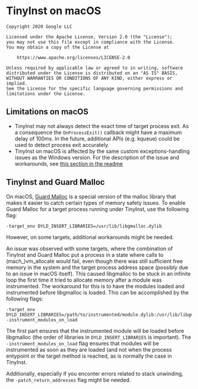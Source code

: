# TinyInst on macOS

```
Copyright 2020 Google LLC

Licensed under the Apache License, Version 2.0 (the "License");
you may not use this file except in compliance with the License.
You may obtain a copy of the License at

    https://www.apache.org/licenses/LICENSE-2.0

Unless required by applicable law or agreed to in writing, software
distributed under the License is distributed on an "AS IS" BASIS,
WITHOUT WARRANTIES OR CONDITIONS OF ANY KIND, either express or implied.
See the License for the specific language governing permissions and
limitations under the License.
```

## Limitations on macOS

* TinyInst may not always detect the exact time of target process exit. As a consequence the `OnProcessExit()` callback might have a maximum delay of 100ms. In the future, additional APIs (e.g. kqueue) could be used to detect process exit accurately.
* TinyInst on macOS is affected by the same custom exceptions-handling issues as the Windows version. For the description of the issue and workarounds, see [this section in the readme](https://github.com/googleprojectzero/TinyInst#return-address-patching)

## TinyInst and Guard Malloc

On macOS, [Guard Malloc](https://developer.apple.com/library/archive/documentation/Performance/Conceptual/ManagingMemory/Articles/MallocDebug.html) is a special version of the malloc library that makes it easier to catch certain types of memory safety issues. To enable Guard Malloc for a target process running under TinyInst, use the following flag:

```
-target_env DYLD_INSERT_LIBRARIES=/usr/lib/libgmalloc.dylib
```

However, on some targets, additional workarounds might be needed.

An issue was observed with some targets, where the combination of TinyInst and Guard Malloc put a process in a state where calls to (mach_)vm_allocate would fail, even though there was still sufficient free memory in the system and the target process address space (possibly due to an issue in macOS itself). This caused libgmalloc to be stuck in an infinite loop the first time it tried to allocate memory after a module was instrumented. The workaround for this is to have the modules loaded and instrumented before libgmalloc is loaded. This can be accomplished by the following flags:

```
-target_env DYLD_INSERT_LIBRARIES=/path/to/instrumented/module.dylib:/usr/lib/libgmalloc.dylib -instrument_modules_on_load
```

The first part ensures that the instrumented module will be loaded before libgmalloc (the order of libraries in `DYLD_INSERT_LIBRARIES` is important). The `-instrument_modules_on_load` flag ensures that modules will be instrumented as soon as they are loaded (and not when the process entypoint or the target method is reached, as is normally the case in TinyInst.

Additionally, especially if you enconter errors related to stack unwinding, the `-patch_return_addresses` flag might be needed.

